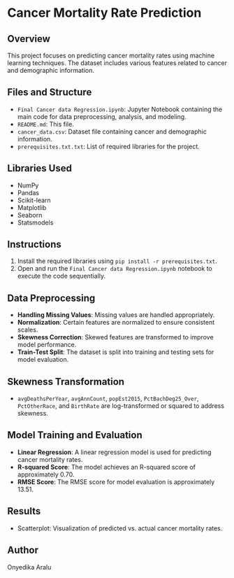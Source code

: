 # Cancer Mortality Rate Prediction

## Overview

This project focuses on predicting cancer mortality rates using machine learning techniques. The dataset includes various features related to cancer and demographic information.

## Files and Structure

- `Final Cancer data Regression.ipynb`: Jupyter Notebook containing the main code for data preprocessing, analysis, and modeling.
- `README.md`: This file.
- `cancer_data.csv`: Dataset file containing cancer and demographic information.
- `prerequisites.txt.txt`: List of required libraries for the project.

## Libraries Used

- NumPy
- Pandas
- Scikit-learn
- Matplotlib
- Seaborn
- Statsmodels

## Instructions

1. Install the required libraries using `pip install -r prerequisites.txt`.
2. Open and run the `Final Cancer data Regression.ipynb` notebook to execute the code sequentially.

## Data Preprocessing

- **Handling Missing Values**: Missing values are handled appropriately.
- **Normalization**: Certain features are normalized to ensure consistent scales.
- **Skewness Correction**: Skewed features are transformed to improve model performance.
- **Train-Test Split**: The dataset is split into training and testing sets for model evaluation.

## Skewness Transformation

- `avgDeathsPerYear`, `avgAnnCount`, `popEst2015`, `PctBachDeg25_Over`, `PctOtherRace`, and `BirthRate` are log-transformed or squared to address skewness.

## Model Training and Evaluation

- **Linear Regression**: A linear regression model is used for predicting cancer mortality rates.
- **R-squared Score**: The model achieves an R-squared score of approximately 0.70.
- **RMSE Score**: The RMSE score for model evaluation is approximately 13.51.

## Results

- Scatterplot: Visualization of predicted vs. actual cancer mortality rates.

## Author

Onyedika Aralu 

